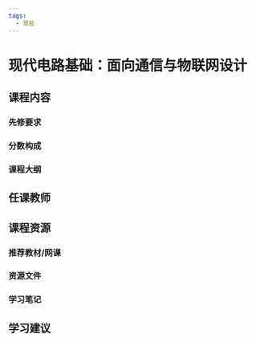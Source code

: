 ```yaml
---
tags:
  - 慧能
---
```


# 现代电路基础：面向通信与物联网设计

## 课程内容

### 先修要求

### 分数构成

### 课程大纲

## 任课教师

## 课程资源

### 推荐教材/网课

### 资源文件

### 学习笔记

## 学习建议



